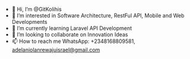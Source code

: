 - 👋 Hi, I’m @GitKolihis
- 👀 I’m interested in Software Architecture, RestFul API, Mobile and Web Developments
- 🌱 I’m currently learning Laravel API Development
- 💞️ I’m looking to collaborate on Innovation Ideas
- 📫 How to reach me WhatsApp: +2348168809581, adelaniolanrewajuisrael@gmail.com

<!---
GitKolihis/GitKolihis is a ✨ special ✨ repository because its `README.md` (this file) appears on your GitHub profile.
You can click the Preview link to take a look at your changes.
--->
